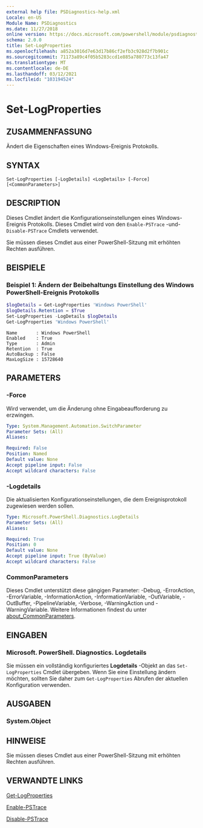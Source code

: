 ```yaml
---
external help file: PSDiagnostics-help.xml
Locale: en-US
Module Name: PSDiagnostics
ms.date: 11/27/2018
online version: https://docs.microsoft.com/powershell/module/psdiagnostics/set-logproperties?view=powershell-5.1&WT.mc_id=ps-gethelp
schema: 2.0.0
title: Set-LogProperties
ms.openlocfilehash: a852a3016d7e63d17b86cf2efb3c928d2f7b901c
ms.sourcegitcommit: 71173a89c4f05b5283ccd1e885a780773c13fa47
ms.translationtype: MT
ms.contentlocale: de-DE
ms.lasthandoff: 03/12/2021
ms.locfileid: "103194524"
---
```

# Set-LogProperties

## ZUSAMMENFASSUNG
Ändert die Eigenschaften eines Windows-Ereignis Protokolls.

## SYNTAX

```
Set-LogProperties [-LogDetails] <LogDetails> [-Force] [<CommonParameters>]
```

## DESCRIPTION

Dieses Cmdlet ändert die Konfigurationseinstellungen eines Windows-Ereignis Protokolls. Dieses Cmdlet wird von den `Enable-PSTrace` -und- `Disable-PSTrace` Cmdlets verwendet.

Sie müssen dieses Cmdlet aus einer PowerShell-Sitzung mit erhöhten Rechten ausführen.

## BEISPIELE

### Beispiel 1: Ändern der Beibehaltungs Einstellung des Windows PowerShell-Ereignis Protokolls

```powershell
$logDetails = Get-LogProperties 'Windows PowerShell'
$logDetails.Retention = $True
Set-LogProperties -LogDetails $logDetails
Get-LogProperties 'Windows PowerShell'
```

```Output
Name       : Windows PowerShell
Enabled    : True
Type       : Admin
Retention  : True
AutoBackup : False
MaxLogSize : 15728640
```

## PARAMETERS

### -Force

Wird verwendet, um die Änderung ohne Eingabeaufforderung zu erzwingen.

```yaml
Type: System.Management.Automation.SwitchParameter
Parameter Sets: (All)
Aliases:

Required: False
Position: Named
Default value: None
Accept pipeline input: False
Accept wildcard characters: False
```

### -Logdetails

Die aktualisierten Konfigurationseinstellungen, die dem Ereignisprotokoll zugewiesen werden sollen.

```yaml
Type: Microsoft.PowerShell.Diagnostics.LogDetails
Parameter Sets: (All)
Aliases:

Required: True
Position: 0
Default value: None
Accept pipeline input: True (ByValue)
Accept wildcard characters: False
```

### CommonParameters

Dieses Cmdlet unterstützt diese gängigen Parameter: -Debug, -ErrorAction, -ErrorVariable, -InformationAction, -InformationVariable, -OutVariable, -OutBuffer, -PipelineVariable, -Verbose, -WarningAction und -WarningVariable. Weitere Informationen findest du unter [about_CommonParameters](https://go.microsoft.com/fwlink/?LinkID=113216).

## EINGABEN

### Microsoft. PowerShell. Diagnostics. Logdetails

Sie müssen ein vollständig konfiguriertes **Logdetails** -Objekt an das `Set-LogProperties` Cmdlet übergeben.
Wenn Sie eine Einstellung ändern möchten, sollten Sie daher zum `Get-LogProperties` Abrufen der aktuellen Konfiguration verwenden.

## AUSGABEN

### System.Object

## HINWEISE

Sie müssen dieses Cmdlet aus einer PowerShell-Sitzung mit erhöhten Rechten ausführen.

## VERWANDTE LINKS

[Get-LogProperties](Get-LogProperties.md)

[Enable-PSTrace](Enable-PSTrace.md)

[Disable-PSTrace](Disable-PSTrace.md)
